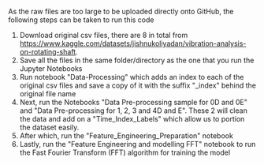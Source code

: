As the raw files are too large to be uploaded directly onto GitHub, the following steps can be taken to run this code
1. Download original csv files, there are 8 in total from https://www.kaggle.com/datasets/jishnukoliyadan/vibration-analysis-on-rotating-shaft.
2. Save all the files in the same folder/directory as the one that you run the Jupyter Notebooks
3. Run notebook "Data-Processing" which adds an index to each of the original csv files and save a copy of it with the suffix "_index" behind the original file name
4. Next, run the Notebooks "Data Pre-processing sample for 0D and 0E" and "Data Pre-processing for 1, 2, 3 and 4D and E". These 2 will clean the data and add on a "Time_Index_Labels" which allow us to portion the dataset easily.
5. After which, run the "Feature_Engineering_Preparation" notebook
6. Lastly, run the "Feature Engineering and modelling FFT" notebook to run the Fast Fourier Transform (FFT) algorithm for training the model
